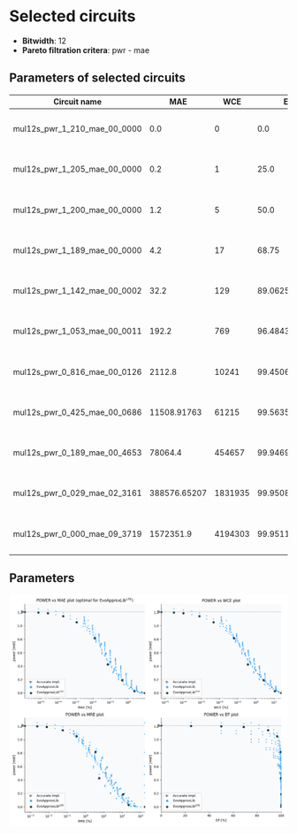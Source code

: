 
Selected circuits
===================
 - **Bitwidth**: 12
 - **Pareto filtration critera**: pwr - mae


Parameters of selected circuits
----------------------------

| Circuit name | MAE | WCE | EP | MRE | Download |
| --- |  --- | --- | --- | --- | --- | 
| mul12s_pwr_1_210_mae_00_0000 | 0.0 | 0 | 0.0 | 0.0 |  [Verilog generic](mul12s_pwr_1_210_mae_00_0000_gen.v) [Verilog PDK45](mul12s_pwr_1_210_mae_00_0000_pdk45.v)  [C](mul12s_pwr_1_210_mae_00_0000.c) |
| mul12s_pwr_1_205_mae_00_0000 | 0.2 | 1 | 25.0 | 0.0004718265 |  [Verilog generic](mul12s_pwr_1_205_mae_00_0000_gen.v) [Verilog PDK45](mul12s_pwr_1_205_mae_00_0000_pdk45.v)  [C](mul12s_pwr_1_205_mae_00_0000.c) |
| mul12s_pwr_1_200_mae_00_0000 | 1.2 | 5 | 50.0 | 0.0022855977 |  [Verilog generic](mul12s_pwr_1_200_mae_00_0000_gen.v) [Verilog PDK45](mul12s_pwr_1_200_mae_00_0000_pdk45.v)  [C](mul12s_pwr_1_200_mae_00_0000.c) |
| mul12s_pwr_1_189_mae_00_0000 | 4.2 | 17 | 68.75 | 0.007582707 |  [Verilog generic](mul12s_pwr_1_189_mae_00_0000_gen.v) [Verilog PDK45](mul12s_pwr_1_189_mae_00_0000_pdk45.v)  [C](mul12s_pwr_1_189_mae_00_0000.c) |
| mul12s_pwr_1_142_mae_00_0002 | 32.2 | 129 | 89.0625 | 0.0556570713 |  [Verilog generic](mul12s_pwr_1_142_mae_00_0002_gen.v) [Verilog PDK45](mul12s_pwr_1_142_mae_00_0002_pdk45.v)  [C](mul12s_pwr_1_142_mae_00_0002.c) |
| mul12s_pwr_1_053_mae_00_0011 | 192.2 | 769 | 96.484375 | 0.325317619 |  [Verilog generic](mul12s_pwr_1_053_mae_00_0011_gen.v) [Verilog PDK45](mul12s_pwr_1_053_mae_00_0011_pdk45.v)  [C](mul12s_pwr_1_053_mae_00_0011.c) |
| mul12s_pwr_0_816_mae_00_0126 | 2112.8 | 10241 | 99.4506835938 | 3.4353393274 |  [Verilog generic](mul12s_pwr_0_816_mae_00_0126_gen.v) [Verilog PDK45](mul12s_pwr_0_816_mae_00_0126_pdk45.v)  [C](mul12s_pwr_0_816_mae_00_0126.c) |
| mul12s_pwr_0_425_mae_00_0686 | 11508.91763 | 61215 | 99.5635986328 | 5.5615576664 |  [Verilog generic](mul12s_pwr_0_425_mae_00_0686_gen.v) [Verilog PDK45](mul12s_pwr_0_425_mae_00_0686_pdk45.v)  [C](mul12s_pwr_0_425_mae_00_0686.c) |
| mul12s_pwr_0_189_mae_00_4653 | 78064.4 | 454657 | 99.946975708 | 109.602037631 |  [Verilog generic](mul12s_pwr_0_189_mae_00_4653_gen.v) [Verilog PDK45](mul12s_pwr_0_189_mae_00_4653_pdk45.v)  [C](mul12s_pwr_0_189_mae_00_4653.c) |
| mul12s_pwr_0_029_mae_02_3161 | 388576.65207 | 1831935 | 99.9508857727 | 225.122032379 |  [Verilog generic](mul12s_pwr_0_029_mae_02_3161_gen.v) [Verilog PDK45](mul12s_pwr_0_029_mae_02_3161_pdk45.v)  [C](mul12s_pwr_0_029_mae_02_3161.c) |
| mul12s_pwr_0_000_mae_09_3719 | 1572351.9 | 4194303 | 99.951171875 | 1732.6494993 |  [Verilog generic](mul12s_pwr_0_000_mae_09_3719_gen.v) [Verilog PDK45](mul12s_pwr_0_000_mae_09_3719_pdk45.v)  [C](mul12s_pwr_0_000_mae_09_3719.c) |
    
Parameters
--------------
![Parameters figure](fig.png)
             